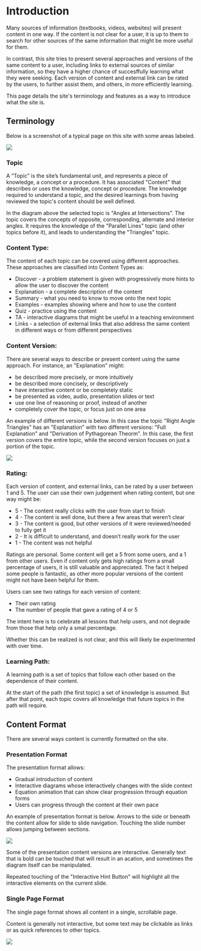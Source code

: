 # Introduction

Many sources of information (textbooks, videos, websites) will present content in one way. If the content is not clear for a user, it is up to them to search for other sources of the same information that might be more useful for them.

In contrast, this site tries to present several approaches and versions of the same content to a user, including links to external sources of similar information, so they have a higher chance of succesffully learning what they were seeking. Each version of content and external link can be rated by the users, to further assist them, and others, in more efficiently learning.

This page details the site's terminology and features as a way to introduce what the site is.

## Terminology

Below is a screenshot of a typical page on this site with some areas labeled.

![](example.png)

### Topic
A “Topic” is the site’s fundamental unit, and represents a piece of knowledge, a concept or a procedure. It has associated "Content" that describes or uses the knowledge, concept or procedure. The knowledge required to understand a topic, and the desired learnings from having reviewed the topic's content should be well defined.

In the diagram above the selected topic is "Angles at Intersections". The topic covers the concepts of opposite, corresponding, alternate and interior angles. It requires the knowledge of the "Parallel Lines" topic (and other topics before it), and leads to understanding the "Triangles" topic.

### Content Type:
The content of each topic can be covered using different approaches. These approaches are classified into Content Types as:

* Discover - a problem statement is given with progressively more hints to allow the user to discover the content
* Explanation - a complete description of the content
* Summary - what you need to know to move onto the next topic
* Examples - examples showing where and how to use the content
* Quiz - practice using the content
* TA - interactive diagrams that might be useful in a teaching environment
* Links - a selection of external links that also address the same content in different ways or from different perspectives

### Content Version:

There are several ways to describe or present content using the same approach. For instance, an "Explanation" might:

* be described more precisely, or more intuitively
* be described more concisely, or descriptively
* have interactive content or be completely static
* be presented as video, audio, presentation slides or text
* use one line of reasoning or proof, instead of another
* completely cover the topic, or focus just on one area

An example of different versions is below. In this case the topic "Right Angle Triangles" has an "Explanation" with two different versions: "Full Explanation" and "Derivation of Pythagorean Theorm". In this case, the first version covers the entire topic, while the second version focuses on just a portion of the topic.

![](version.png)


### Rating:
Each version of content, and external links, can be rated by a user between 1 and 5. The user can use their own judgement when rating content, but one way might be:
* 5 - The content really clicks with the user from start to finish
* 4 - The content is well done, but there a few areas that weren’t clear
* 3 - The content is good, but other versions of it were reviewed/needed to fully get it
* 2 - It is difficult to understand, and doesn’t really work for the user
* 1 - The content was not helpful

Ratings are personal. Some content will get a 5 from some users, and a 1 from other users. Even if content only gets high ratings from a small percentage of users, it is still valuable and appreciated. The fact it helped some people is fantastic, as other more popular versions of the content might not have been helpful for them.

Users can see two ratings for each version of content:
* Their own rating
* The number of people that gave a rating of 4 or 5

The intent here is to celebrate all lessons that help users, and not degrade from those that help only a smal percentage.

Whether this can be realized is not clear, and this will likely be experimented with over time.

### Learning Path:
A learning path is a set of topics that follow each other based on the dependence of their content.

At the start of the path (the first topic) a set of knowledge is assumed. But after that point, each topic covers all knowledge that future topics in the path will require.


## Content Format

There are several ways content is currently formatted on the site.

### Presentation Format

The presentation format allows:
* Gradual introduction of content
* Interactive diagrams whose interactively changes with the slide context
* Equation animation that can show clear progression through equation forms
* Users can progress through the content at their own pace

An example of presentation format is below. Arrows to the side or beneath the content allow for slide to slide navigation. Touching the slide number allows jumping between sections.

![](presentation.png)

Some of the presentation content versions are interactive. Generally text that is bold can be touched that will result in an acation, and sometimes the diagram itself can be manipulated.

Repeated touching of the "Interactive Hint Button" will highlight all the interactive elements on the current slide.

### Single Page Format

The single page format shows all content in a single, scrollable page.

Content is generally not interactive, but some text may be clickable as links or as quick references to other topics.

![](singlepage.png)
